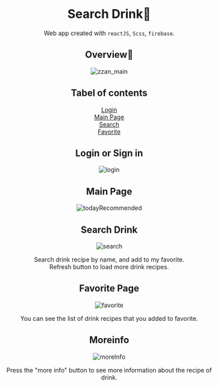 <div align="center"> 

# Search Drink🍹

Web app created with `reactJS`, `Scss`, `firebase`.

## Overview👀
![zzan_main](https://user-images.githubusercontent.com/87105502/182022860-ba928c13-9673-46f2-94b3-6b4051298123.png)

## Tabel of contents

[Login](#Login-or-Sign-in)<br/> 
[Main Page](#Main-Page)<br/> 
[Search](#Search-Drink)<br/> 
[Favorite](#Favorite-Page)<br/> 

## Login or Sign in
![login](https://user-images.githubusercontent.com/87105502/182022869-f29c6a80-77e9-4870-a7d6-3d711e811a14.png)

## Main Page
![todayRecommended](https://user-images.githubusercontent.com/87105502/182022885-9c4ca767-c3c5-423c-a493-8fc0624ce145.PNG)

## Search Drink
![search](https://user-images.githubusercontent.com/87105502/182022889-cecd7697-6bb2-4532-8ab4-04adeb10471b.PNG)

Search drink recipe by name, and add to my favorite.<br/> 
Refresh button to load more drink recipes.

## Favorite Page
![favorite](https://user-images.githubusercontent.com/87105502/182022888-0c0103e8-7614-4144-9625-c998e8e2a45b.PNG)

You can see the list of drink recipes that you added to favorite.

## Moreinfo
![moreInfo](https://user-images.githubusercontent.com/87105502/182022877-02ca0023-d05e-486b-829f-304beb35f73c.PNG)

Press the "more info" button to see more information about the recipe of drink.
 </div>
